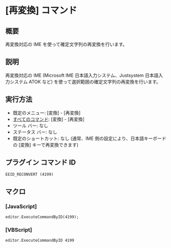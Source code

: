 # \[再変換\] コマンド

## 概要

再変換対応の IME を使って確定文字列の再変換を行います。

## 説明

再変換対応の IME (Microsoft IME 日本語入力システム、Justsystem 日本語入力システム ATOK など)
を使って選択範囲の確定文字列の再変換を行います。

## 実行方法

- 既定のメニュー: \[変換\] \- \[再変換\]
- [すべてのコマンド](../../glossary/allcommands): \[変換\] \- \[再変換\]
- ツール バー: なし
- ステータス バー: なし
- 既定のショートカット: なし (通常、IME 側の設定により、日本語キーボードの \[変換\] キーで再変換できます)

## プラグイン コマンド ID

```
EEID_RECONVERT (4199)```

## マクロ

### \[JavaScript\]

```
editor.ExecuteCommandByID(4199);
```

### \[VBScript\]

```
editor.ExecuteCommandByID 4199
```
